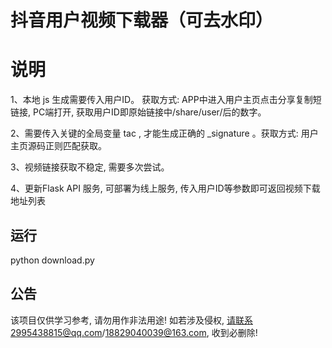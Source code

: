 抖音用户视频下载器（可去水印）
======================

# 说明

1、本地 js 生成需要传入用户ID。 获取方式: APP中进入用户主页点击分享复制短链接, PC端打开, 获取用户ID即原始链接中/share/user/后的数字。

2、需要传入关键的全局变量 tac , 才能生成正确的 _signature 。获取方式: 用户主页源码正则匹配获取。

3、视频链接获取不稳定, 需要多次尝试。

4、更新Flask API 服务, 可部署为线上服务, 传入用户ID等参数即可返回视频下载地址列表 

运行
--------

  python download.py

公告
--------

该项目仅供学习参考, 请勿用作非法用途! 如若涉及侵权, 请联系2995438815@qq.com/18829040039@163.com, 收到必删除! 


